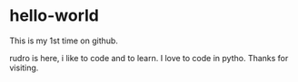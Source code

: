 # hello-world
This is my 1st time on github.

rudro is here, i like to code and to learn. I love to code in pytho.
Thanks for visiting.
